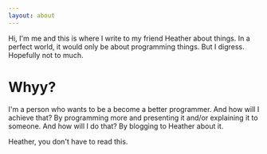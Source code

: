 ```yaml
---
layout: about
---
```


Hi, I'm me and this is where I write to my friend Heather about things. In a
perfect world, it would only be about programming things. But I digress.
Hopefully not to much.

# Whyy?
I'm a person who wants to be a become a better programmer. And how will I
achieve that? By programming more and presenting it and/or explaining it to
someone. And how will I do that? By blogging to Heather about it.

Heather, you don't have to read this.
